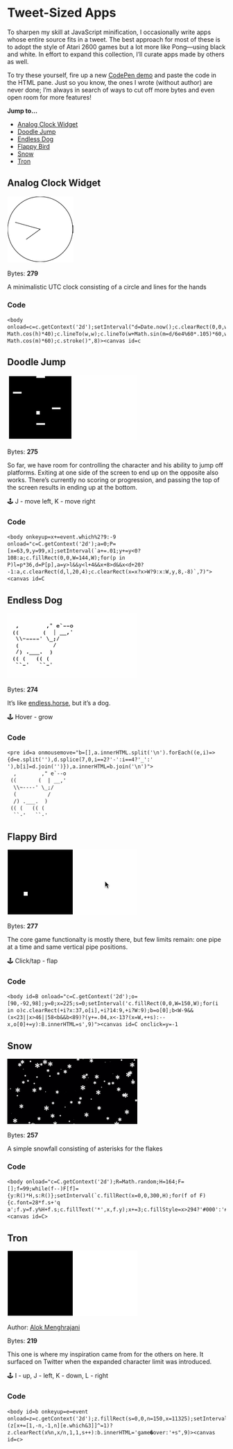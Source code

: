 # Tweet-Sized Apps

To sharpen my skill at JavaScript minification, I occasionally write apps whose entire source fits in a tweet. The best approach for most of these is to adopt the style of Atari 2600 games but a lot more like Pong—using black and white. In effort to expand this collection, I’ll curate apps made by others as well.

To try these yourself, fire up a new [CodePen demo](https://codepen.io/pen) and paste the code in the HTML pane. Just so you know, the ones I wrote (without author) are never done; I’m always in search of ways to cut off more bytes and even open room for more features!

**Jump to…**

* [Analog Clock Widget](#analog-clock-widget)
* [Doodle Jump](#doodle-jump)
* [Endless Dog](#endless-dog)
* [Flappy Bird](#flappy-bird)
* [Snow](#snow)
* [Tron](#tron)

<a name="analog-clock-widget"></a>
## Analog Clock Widget
![Preview of clock widget](clock.gif)

Bytes: **279**

A minimalistic UTC clock consisting of a circle and lines for the hands

### Code
```
<body onload=c=c.getContext('2d');setInterval("d=Date.now();c.clearRect(0,0,w=150,w);c.beginPath();c.arc(w/=2,w,w,0,6.3);c.moveTo(w+Math.sin(h=d/36e5%24*.524)*40,w-Math.cos(h)*40);c.lineTo(w,w);c.lineTo(w+Math.sin(m=d/6e4%60*.105)*60,w-Math.cos(m)*60);c.stroke()",8)><canvas id=c
```

<a name="doodle-jump"></a>
## Doodle Jump
![Preview of Doodle Jump](doodlejump.gif)

Bytes: **275**

So far, we have room for controlling the character and his ability to jump off platforms. Exiting at one side of the screen to end up on the opposite also works. There’s currently no scoring or progression, and passing the top of the screen results in ending up at the bottom.

🕹 J - move left, K -  move right

### Code
```
<body onkeyup=x+=event.which%2?9:-9 onload="c=C.getContext('2d');a=0;P=[x=63,9,y=99,x];setInterval(`a+=.01;y+=y<0?108:a;c.fillRect(0,0,W=144,W);for(p in P)l=p*36,d=P[p],a=y>l&&y<l+4&&x+8>d&&x<d+20?-1:a,c.clearRect(d,l,20,4);c.clearRect(x=x?x>W?9:x:W,y,8,-8)`,7)"><canvas id=C
```

<a name="endless-dog"></a>
## Endless Dog
![Preview of endless dog](endlessdog.gif)

Bytes: **274**

It’s like [endless.horse](http://endless.horse), but it’s a dog.

🕹 Hover - grow

### Code
```
<pre id=a onmousemove="b=[],a.innerHTML.split('\n').forEach((e,i)=>{d=e.split(''),d.splice(7,0,i==2?'-':i==4?'_':' '),b[i]=d.join('')}),a.innerHTML=b.join('\n')">
  ,        ," e`--o
 ((       (  | __,'
  \\~----' \_;/
  (          /
  /) .___.  )
 (( (   (( (
  ``-'   ``-'
```

<a name="flappy-bird"></a>
## Flappy Bird
![Preview of Flappy Bird](flappybird.gif)

Bytes: **277**

The core game functionalty is mostly there, but few limits remain: one pipe at a time and same vertical pipe positions.

🕹 Click/tap - flap

### Code
```
<body id=B onload="c=C.getContext('2d');o=[90,-92,98];y=0;x=225;s=0;setInterval('c.fillRect(0,0,W=150,W);for(i in o)c.clearRect(+i?x:37,o[i],+i?14:9,+i?W:9);b=o[0];b<W-9&&(x<23||x>46||58<b&&b<89)?(y+=.04,x<-13?(x=W,++s):--x,o[0]+=y):B.innerHTML=s',9)"><canvas id=C onclick=y=-1
```

<a name="snow"></a>
## Snow
![Preview of Snow](snow.gif)

Bytes: **257**

A simple snowfall consisting of asterisks for the flakes

### Code
```
<body onload="c=C.getContext('2d');R=Math.random;H=164;F=[];f=99;while(f--)F[f]={y:R()*H,s:R()};setInterval(`c.fillRect(x=0,0,300,H);for(f of F){c.font=28*f.s+'q a';f.y=f.y%H+f.s;c.fillText('*',x,f.y);x+=3;c.fillStyle=x>294?'#000':'#fff'}`,9)"><canvas id=C>
```

<a name="tron"></a>
## Tron
![Preview of Tron](tron.gif)

Author: [Alok Menghrajani](https://www.quaxio.com/tron/)

Bytes: **219**

This one is where my inspiration came from for the others on here. It surfaced on Twitter when the expanded character limit was introduced.

🕹 I - up, J - left, K - down, L - right

### Code
```
<body id=b onkeyup=e=event onload=z=c.getContext('2d');z.fillRect(s=0,0,n=150,x=11325);setInterval("0<x%n&x<n*n&(z[x+=[1,-n,-1,n][e.which&3]]^=1)?z.clearRect(x%n,x/n,1,1,s++):b.innerHTML='game�over:'+s",9)><canvas id=c>
```
